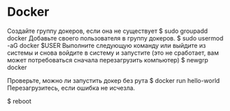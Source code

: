 # Docker
Создайте группу докеров, если она не существует
$ sudo groupadd docker
Добавьте своего пользователя в группу докеров.
$ sudo usermod -aG docker $USER
Выполните следующую команду или выйдите из системы и снова войдите в систему и запустите (это не сработает, вам может потребоваться сначала перезагрузить компьютер)
$ newgrp docker

Проверьте, можно ли запустить докер без рута
$ docker run hello-world
Перезагрузитесь, если ошибка не исчезла.

$ reboot
